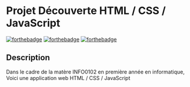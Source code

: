 # Projet Découverte HTML / CSS / JavaScript


[![forthebadge](https://forthebadge.com/images/badges/uses-html.svg)](https://forthebadge.com)
[![forthebadge](https://forthebadge.com/images/badges/uses-css.svg)](https://forthebadge.com)
[![forthebadge](https://forthebadge.com/images/badges/uses-js.svg)](https://forthebadge.com)

## Description
Dans le cadre de la matère INFO0102 en première année en informatique,<br>
Voici une application web HTML / CSS / JavaScript
